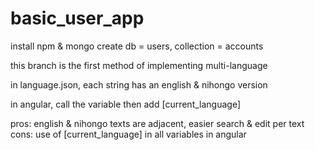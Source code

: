 # basic_user_app

install npm & mongo
create db = users, collection = accounts

this branch is the first method of implementing multi-language

in language.json, each string has an english & nihongo version

in angular, call the variable then add [current_language]

pros:
    english & nihongo texts are adjacent, easier search & edit per text
cons:
    use of [current_language] in all variables in angular